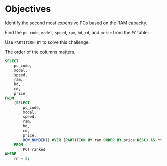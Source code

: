 # Objectives

Identify the second most expensive PCs based on the RAM capacity.

Find the `pc_code`, `model`, `speed`, `ram`, `hd`, `cd`, and `price` from the `PC` table.

Use `PARTITION BY` to solve this challenge.

The order of the columns matters.

```sql
SELECT
    pc_code,
    model,
    speed,
    ram,
    hd,
    cd,
    price
FROM
    (SELECT
        pc_code,
        model,
        speed,
        ram,
        hd,
        cd,
        price,
        ROW_NUMBER() OVER (PARTITION BY ram ORDER BY price DESC) AS rn
    FROM
        PC) ranked
WHERE
    rn = 2;
```
